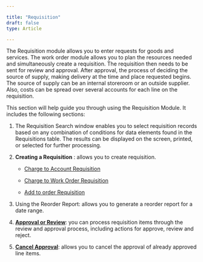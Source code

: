 ```yaml
---  

title: "Requisition"  
draft: false 
type: Article

---
```



The Requisition module allows you to enter requests for goods and services.
The work order module allows you to plan the resources needed and
simultaneously create a requisition. The requisition then needs to be sent for
review and approval. After approval, the process of deciding the source of
supply, making delivery at the time and place requested begins. The source of
supply can be an internal storeroom or an outside supplier. Also, costs can be
spread over several accounts for each line on the requisition.

This section will help guide you through using the Requisition Module. It
includes the following sections:

  1. The Requisition Search window enables you to select requisition records based on any combination of conditions for data elements found in the Requisitions table. The results can be displayed on the screen, printed, or selected for further processing. 

  2. **Creating a Requisition** : allows you to create requisition.
     * [Charge to Account Requisition](Create-New-Requisition.md)

     * [Charge to Work Order Requisition](Create-New-Requisition.md#charge-to-work-order)

     * [Add to order Requisition](AddToReorder.md)

  3. Using the Reorder Report: allows you to generate a reorder report for a date range.

  4. **[Approval or Review](Approve-Review.md)**: you can process requisition items through the review and approval process, including actions for approve, review and reject.
  5. **[Cancel Approval](Cancel-Approval.md)**: allows you to cancel the approval of already approved line items.

